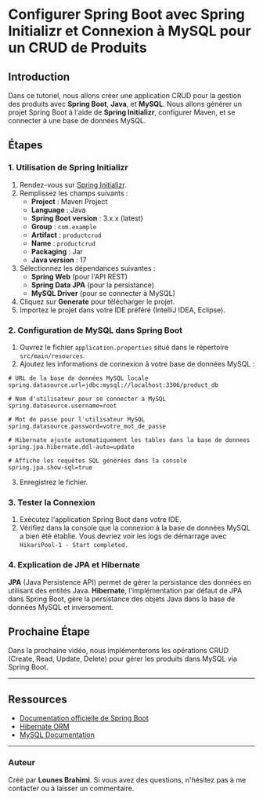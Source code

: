 
# Configurer Spring Boot avec Spring Initializr et Connexion à MySQL pour un CRUD de Produits

## Introduction
Dans ce tutoriel, nous allons créer une application CRUD pour la gestion des produits avec **Spring Boot**, **Java**, et **MySQL**. Nous allons générer un projet Spring Boot à l'aide de **Spring Initializr**, configurer Maven, et se connecter à une base de données MySQL.

## Étapes

### 1. Utilisation de Spring Initializr

1. Rendez-vous sur [Spring Initializr](https://start.spring.io/).
2. Remplissez les champs suivants :
   - **Project** : Maven Project
   - **Language** : Java
   - **Spring Boot version** : 3.x.x (latest)
   - **Group** : `com.example`
   - **Artifact** : `productcrud`
   - **Name** : `productcrud`
   - **Packaging** : Jar
   - **Java version** : 17
3. Sélectionnez les dépendances suivantes :
   - **Spring Web** (pour l'API REST)
   - **Spring Data JPA** (pour la persistance)
   - **MySQL Driver** (pour se connecter à MySQL)
4. Cliquez sur **Generate** pour télécharger le projet.
5. Importez le projet dans votre IDE préféré (IntelliJ IDEA, Eclipse).

### 2. Configuration de MySQL dans Spring Boot

1. Ouvrez le fichier `application.properties` situé dans le répertoire `src/main/resources`.
2. Ajoutez les informations de connexion à votre base de données MySQL :

```properties
# URL de la base de données MySQL locale
spring.datasource.url=jdbc:mysql://localhost:3306/product_db

# Nom d'utilisateur pour se connecter a MySQL
spring.datasource.username=root

# Mot de passe pour l'utilisateur MySQL
spring.datasource.password=votre_mot_de_passe

# Hibernate ajuste automatiquement les tables dans la base de donnees
spring.jpa.hibernate.ddl-auto=update

# Affiche les requêtes SQL générées dans la console
spring.jpa.show-sql=true
```

3. Enregistrez le fichier.

### 3. Tester la Connexion

1. Exécutez l'application Spring Boot dans votre IDE.
2. Vérifiez dans la console que la connexion à la base de données MySQL a bien été établie. Vous devriez voir les logs de démarrage avec `HikariPool-1 - Start completed.`

### 4. Explication de JPA et Hibernate

**JPA** (Java Persistence API) permet de gérer la persistance des données en utilisant des entités Java. **Hibernate**, l'implémentation par défaut de JPA dans Spring Boot, gère la persistance des objets Java dans la base de données MySQL et inversement.

## Prochaine Étape

Dans la prochaine vidéo, nous implémenterons les opérations CRUD (Create, Read, Update, Delete) pour gérer les produits dans MySQL via Spring Boot.

---

## Ressources
- [Documentation officielle de Spring Boot](https://spring.io/projects/spring-boot)
- [Hibernate ORM](https://hibernate.org/)
- [MySQL Documentation](https://dev.mysql.com/doc/)

---

### Auteur

Créé par **Lounes Brahimi**. Si vous avez des questions, n'hésitez pas à me contacter ou à laisser un commentaire.
